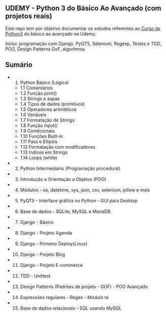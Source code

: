 ## UDEMY - Python 3 do Básico Ao Avançado (com projetos reais)

Este repo tem por objetivo documentar os estudos referentes ao [Curso de Python3](https://www.udemy.com/course/python-3-do-zero-ao-avancado/) do básico ao avançado na Udemy.

Inclui: programação com Django, PyQT5, Selenium, Regexp, Testes e TDD, POO, Design Patterns GoF, algoritmos.

## Sumário

- 1. Python Básico (Lógica)
    - 1.1 Comentários
    - 1.2 Função print()
    - 1.3 Strings e aspas
    - 1.4 Tipos de dados (primitivos)
    - 1.5 Operadores aritméticos
    - 1.6 Variáveis
    - 1.7 Formatação de Strings
    - 1.8 Função input()
    - 1.9 Condicionais
    - 1.10 Funções Built-in
    - 1.11 Pass e Ellipsis
    - 1.12 Formatação com modificadores
    - 1.13 Indíces em Strings
    - 1.14 Loops (while)
- 2. Python Intermediário (Programação procedural)
- 3. Introdução a Orientação a Objetos (POO)
- 4. Módulos - os, datetime, sys, json, csv, selenium, pillow e mais
- 5. PyQT5 - Interface gráfica no Python - GUI para Desktop
- 6. Base de dados - SQLite, MySQL e MariaDB
- 7. Django - Básico
- 8. Django - Projeto Agenda
- 9. Django - Primeiro Deploy(Linux)
- 10. Django - Projeto Blog
- 11. Django - Projeto E-commerce
- 12. TDD - Unittest
- 13. Design Patterns (Padrões de projeto - GOF) - POO Avançado
- 14. Expressões regulares - Regex - Módulo re
- 15. Base de dados relacionais - SQL usando MySQL

